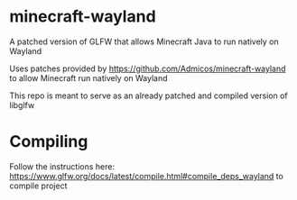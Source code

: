 # minecraft-wayland
A patched version of GLFW that allows Minecraft Java to run natively on Wayland

Uses patches provided by https://github.com/Admicos/minecraft-wayland to allow Minecraft run natively on Wayland

This repo is meant to serve as an already patched and compiled version of libglfw

# Compiling
Follow the instructions here: https://www.glfw.org/docs/latest/compile.html#compile_deps_wayland to compile project
